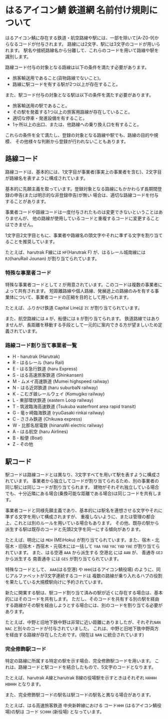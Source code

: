 ﻿# はるアイコン鯖 鉄道網 名前付け規則について

はるアイコン鯖に存在する鉄道・航空路線や駅には、一部を除いて[A-Z0-9]からなるコードが付与されます。
路線には2文字、駅には3文字のコードが用いられます。
駅名や接続路線名から分離して、これらのコードを用いて路線や駅を識別します。

路線コード付与の対象となる路線は以下の条件を満たす必要があります。

* 旅客輸送用であること(貨物路線でないこと)。
* 路線に駅コードを有する駅が2つ以上が存在すること。

また、駅コード付与の対象となる駅は以下の条件を満たす必要があります。

* 旅客輸送用の駅であること。
* その駅を発着する1つ以上の旅客用路線が存在していること。
* 適切な停車・発進設備を有すること。
* 1ヶ所以上の出口、または、他路線への乗り換え口を有すること。

これらの条件を全て満たし、登録の対象となる路線や駅でも、路線の目的や規模、
その他様々な判断から登録が行われないこともあります。

## 路線コード

路線コードは、基本的には、1文字目が事業者(事実上の事業者を含む)、2文字目が路線名を表すように構成されています。

基本的に先願主義を取っています。登録対象となる路線にもかかわらず長期間登録の申告(または明示的な非登録申告)が無い
場合は、適切な路線コードを付与することがあります。

事業者コードや路線コードは一度付与されたものは変更できないということはありませんが、
他の路線が使用しているコードと重複するコードに変更することはできません。

1文字目2文字目ともに、事業者や路線名の頭文字やそれに準ずる文字を割り当てることを推奨しています。

たとえば、harutrak F線には `HF`(Harutrak F) が、はるレール城南線には `RJ`(haruRail Jounan) が割り当てられています。

### 特殊な事業者コード

特殊な事業者コードとして `Z` が用意されています。このコードは複数の事業者によって共有されます。
短距離路線や個人路線、発展途上の路線のみを有する事業体について、事業者コードの圧縮を目的として用いられます。

たとえば、ふりかけ鉄道 Capital Lineは `ZC` が割り当てられています。

また、航空路線には `A` が、船便には `B` が割り当てられます。
鉄道路線ではありませんが、長距離を移動する手段として一元的に案内できる方が望ましいため定義されています。

### 路線コード割り当て事業者一覧

* H - harutrak (Harutrak)
* R - はるレール (haru Rail)
* E - はる急行鉄道 (haru Express)
* S - はる高速旅客鉄道 (Shinkansen)
* M - ムメイ高速鉄道 (Mumei highspeed railway)
* N - はる近郊鉄道 (haru suburbaN railway)
* K - こむぎ娘レールウェイ (Komugiko railway)
* L - 東部環状鉄道 (eastern Loop railway)
* T - 筑波臨海高速鉄道 (Tsukuba waterfront area rapid transit)
* G - 竜ヶ崎臨海鉄道 (ryuGasaki rinkai railway)
* C - ささみ鉄道 (Chikuwa express)
* W - 比那名居電鉄 (hinanaWi electric railway)
* A - はる航空 (haru Airlines)
* B - 船便 (Boat)
* Z - その他

## 駅コード

駅コードは路線コードとは異なり、3文字すべてを用いて駅を表すように構成されています。
事業者から独立してコードが割り当てられるため、別の事業者の同じ駅には同じコードが割り当てられます。
建物がそれぞれ独立している場合でも、十分近隣にある場合(乗換可能な距離である場合)は同じコードを共有します。

事業者コードと同様先願主義であり、基本的には駅名を連想させる文字やそれに準ずる文字を用いて構成されますが、
重複しないように、または管理の都合上、これとは別のルールを用いている場合もあります。
その他、既存の駅から派生する駅は既存のコードと先頭2文字を同一にする傾向があります。

たとえば、明北には `MEH` (MEiHoku) が割り当てられています。また、宿木・北宿木・旧宿木・西宿木・元宿木には一括して
`YAA` `YAB` `YAC` `YAD` `YAE` が割り当てられています。
また、はる空港 `AAA` から派生する 空港北 には `AAN` が、 善通寺 `GEJ` から派生する 南善通寺 には `GES` が割り当てられています。

特殊なコードとして、 `AAA`(はる空港) や `HHH`(はるアイコン鯖役場) のように、同じアルファベットが3文字連続するコードは
複数の路線が乗り入れるハブの役割を果たしている大規模駅向けに予約されています。

新たに開業する駅は、駅コード割り当て済みの駅が近くに存在する場合は、基本的にはそのコードを共有します。
ただし、そのコードを共有する別の駅を経由する路線がその駅を経由しようとする場合には、別のコードを割り当てる必要があります。

たとえば、中野と旧地下鉄中野は非常に近い距離にありましたが、それぞれ`NAN` `NAC` と別々のコードが付与されていました。
これは、中野と旧地下鉄中野両方を経由する路線が存在したためです。(現在は `NAN` に統合されています)

### 完全修飾駅コード

特定の路線に所属する特定の駅を示す場合、完全修飾駅コードを用います。
これは、路線コードと駅コードを結合したもので、5文字のコードとなります。

たとえば、harutrak A線とharutrak B線の役場駅を示すときはそれぞれ `HAHHH` `HBHHH` となります。

また、完全修飾駅コードの駅名は駅コードの駅名と異なる場合があります。

たとえば、はる高速旅客鉄道 中央新幹線における コード`HHH` (はるアイコン鯖役場)の駅は
コード `SCHHH` (新役場) となっています。

